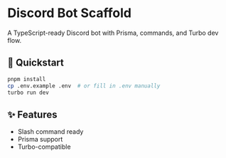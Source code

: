 # Discord Bot Scaffold

A TypeScript-ready Discord bot with Prisma, commands, and Turbo dev flow.

## 🚀 Quickstart

```bash
pnpm install
cp .env.example .env  # or fill in .env manually
turbo run dev
```

## ✨ Features
- Slash command ready
- Prisma support
- Turbo-compatible
